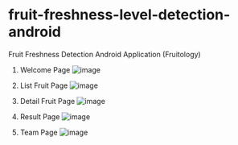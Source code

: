 # fruit-freshness-level-detection-android
Fruit Freshness Detection Android Application (Fruitology)

1. Welcome Page
![image](https://user-images.githubusercontent.com/51994620/173272467-0abfccbd-93bc-45cf-b721-5c8bfdf1a97c.png)

2. List Fruit Page
![image](https://user-images.githubusercontent.com/51994620/173272486-c56f45c6-020e-4a9e-8727-5a87cc2b02ab.png)

3. Detail Fruit Page
![image](https://user-images.githubusercontent.com/51994620/173272501-748f8b78-d49d-4926-b20d-42f491982615.png)

4. Result Page
![image](https://user-images.githubusercontent.com/51994620/173272527-d4e3ecf4-ebe9-430f-93fa-54177d9bf4d4.png)

5. Team Page
![image](https://user-images.githubusercontent.com/51994620/173272542-0745570c-c716-4be0-8e4d-3cfab7e681d3.png)
